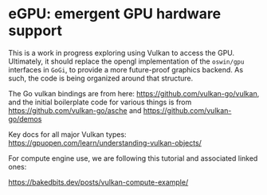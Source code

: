 # eGPU: emergent GPU hardware support

This is a work in progress exploring using Vulkan to access the GPU.  Ultimately, it should replace the opengl implementation of the `oswin/gpu` interfaces in `GoGi`, to provide a more future-proof graphics backend.  As such, the code is being organized around that structure.

The Go vulkan bindings are from here: https://github.com/vulkan-go/vulkan, and the initial boilerplate code for various things is from https://github.com/vulkan-go/asche and https://github.com/vulkan-go/demos

Key docs for all major Vulkan types: https://gpuopen.com/learn/understanding-vulkan-objects/

For compute engine use, we are following this tutorial and associated linked ones:

https://bakedbits.dev/posts/vulkan-compute-example/


